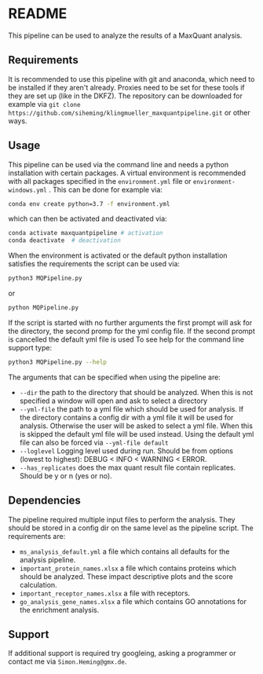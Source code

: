 # README
This pipeline can be used to analyze the results of a MaxQuant analysis.

## Requirements
It is recommended to use this pipeline with git and anaconda, which need to be installed if they aren't
already. Proxies need to be set for these tools if they are set up (like in the DKFZ).
The repository can be downloaded for example via
`git clone https://github.com/siheming/klingmueller_maxquantpipeline.git` or other ways.

## Usage
This pipeline can be used via the command line and needs a python
installation with certain packages. A virtual environment is recommended
with all packages specified in the `environment.yml` file or `environment-windows.yml` . This can be
done for example via:
```bash
conda env create python=3.7 -f environment.yml
```
which can then be activated and deactivated via:
```bash
conda activate maxquantpipeline # activation
conda deactivate  # deactivation
```
When the environment is activated or the default python installation
satisfies the requirements the script can be used via:
```bash
python3 MQPipeline.py
```
or
```bash
python MQPipeline.py
```
If the script is started with no further arguments the first prompt will ask for the directory,
the second promp for the yml config file. If the second prompt is cancelled the default yml file is used
To see help for the command line support type:
```bash
python3 MQPipeline.py --help
```
The arguments that can be specified when using the pipeline are:
- `--dir` the path to the directory that should be analyzed.
When this is not specified a window will open and ask to select a directory
- `--yml-file` the path to a yml file which should be used for analysis.
If the directory contains a config dir with a yml file it will be used
for analysis. Otherwise the user will be asked to select a yml file.
When this is skipped the default yml file will be used instead.
Using the default yml file can also be forced via `--yml-file default`
- `--loglevel` Logging level used during run. Should be from options 
(lowest to highest): DEBUG < INFO < WARNING < ERROR.
- `--has_replicates` does the max quant result file contain replicates.
Should be y or n (yes or no).

## Dependencies
The pipeline required multiple input files to perform the analysis. They
should be stored in a config dir on the same level as the pipeline script.
The requirements are:
- `ms_analysis_default.yml` a file which contains all defaults for the 
analysis pipeline.
- `important_protein_names.xlsx` a file which contains proteins which
should be analyzed. These impact descriptive plots and the score calculation.
- `important_receptor_names.xlsx` a file with receptors.
- `go_analysis_gene_names.xlsx` a file which contains GO annotations for the
enrichment analysis.

## Support
If additional support is required try googleing, asking a programmer or
contact me via `Simon.Heming@gmx.de`.